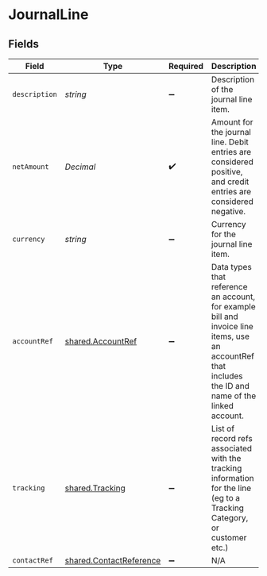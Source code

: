 # JournalLine


## Fields

| Field                                                                                                                                                 | Type                                                                                                                                                  | Required                                                                                                                                              | Description                                                                                                                                           |
| ----------------------------------------------------------------------------------------------------------------------------------------------------- | ----------------------------------------------------------------------------------------------------------------------------------------------------- | ----------------------------------------------------------------------------------------------------------------------------------------------------- | ----------------------------------------------------------------------------------------------------------------------------------------------------- |
| `description`                                                                                                                                         | *string*                                                                                                                                              | :heavy_minus_sign:                                                                                                                                    | Description of the journal line item.                                                                                                                 |
| `netAmount`                                                                                                                                           | *Decimal*                                                                                                                                             | :heavy_check_mark:                                                                                                                                    | Amount for the journal line. Debit entries are considered positive, and credit entries are considered negative.                                       |
| `currency`                                                                                                                                            | *string*                                                                                                                                              | :heavy_minus_sign:                                                                                                                                    | Currency for the journal line item.                                                                                                                   |
| `accountRef`                                                                                                                                          | [shared.AccountRef](../../../sdk/models/shared/accountref.md)                                                                                         | :heavy_minus_sign:                                                                                                                                    | Data types that reference an account, for example bill and invoice line items, use an accountRef that includes the ID and name of the linked account. |
| `tracking`                                                                                                                                            | [shared.Tracking](../../../sdk/models/shared/tracking.md)                                                                                             | :heavy_minus_sign:                                                                                                                                    | List of record refs associated with the tracking information for the line (eg to a Tracking Category, or customer etc.)                               |
| `contactRef`                                                                                                                                          | [shared.ContactReference](../../../sdk/models/shared/contactreference.md)                                                                             | :heavy_minus_sign:                                                                                                                                    | N/A                                                                                                                                                   |